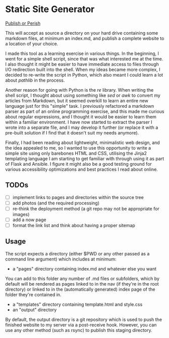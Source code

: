 # Static Site Generator

[Publish or Perish](https://en.wikipedia.org/wiki/Publish_or_perish)

This will accept as source a directory on your hard drive containing some markdown files, at minimum an index.md, and publish a complete website to a location of your choice.

I made this tool as a learning exercise in various things. In the beginning, I went for a simple shell script, since that was what interested me at the time. I also thought it might be easier to have immediate access to files through I/O redirection built into the shell. When my ideas became more complex, I decided to re-write the script in Python, which also meant I could learn a lot about _pathlib_ in the process.

Another reason for going with Python is the _re_ library. When writing the shell script, I thought about using something like _sed_ or _awk_ to convert my articles from Markdown, but it seemed overkill to learn an entire new language just for this "simple" task. I previously refactored a markdown parser as part of an online programming exercise, and this made me curious about regular expressions, and I thought it would be easier to learn them within a familiar environment. I have now started to extract the parser I wrote into a separate file, and I may develop it further (or replace it with a pre-built solution if I find that it doesn't suit my needs anymore).

Finally, I had been reading about lightweight, minimalistic web design, and the idea appealed to me, so I wanted to use this opportunity to write a simple site using only barebones HTML and CSS, utilising the Jinja2 templating language I am starting to get familiar with through using it as part of Flask and Ansible. I figure it might also be a good testing ground for various accessibility optimizations and best practices I read about online.

## TODOs

- [ ] implement links to pages and directories within the source tree
- [ ] add photos (and the required processing)
- [ ] re-think the deployment method (a git repo may not be appropriate for images)
- [ ] add a now page
- [ ] format the link list and think about having a proper sitemap

## Usage

The script expects a directory (either $PWD or any other passed as a command line argument) which includes at minimum:

- a "pages" directory containing index.md and whatever else you want

You can add to this folder any number of .md files or subfolders, which by default will be rendered as pages linked to in the nav (if they're in the root directory) or linked to in the (automatically generated) index page of the folder they're contained in.

- a "templates" directory containing template.html and style.css
- an "output" directory

By default, the output directory is a git repository which is used to push the finished website to my server via a post-receive hook. However, you can use any other method (such as rsync) to publish this staging directory.
